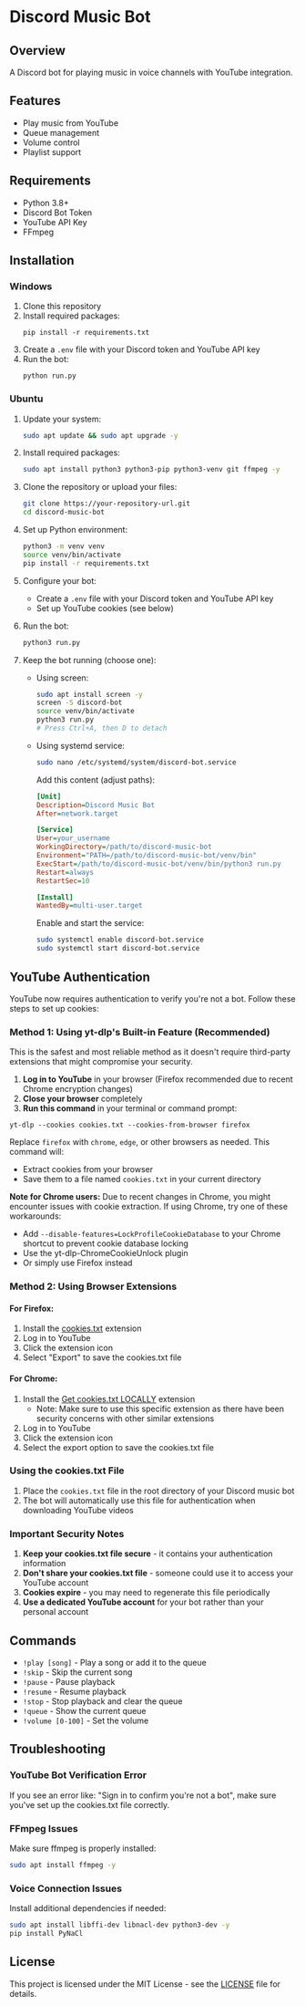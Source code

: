 # Discord Music Bot

## Overview
A Discord bot for playing music in voice channels with YouTube integration.

## Features
- Play music from YouTube
- Queue management
- Volume control
- Playlist support

## Requirements
- Python 3.8+
- Discord Bot Token
- YouTube API Key
- FFmpeg

## Installation

### Windows
1. Clone this repository
2. Install required packages:
   ```
   pip install -r requirements.txt
   ```
3. Create a `.env` file with your Discord token and YouTube API key
4. Run the bot:
   ```
   python run.py
   ```

### Ubuntu
1. Update your system:
   ```bash
   sudo apt update && sudo apt upgrade -y
   ```

2. Install required packages:
   ```bash
   sudo apt install python3 python3-pip python3-venv git ffmpeg -y
   ```

3. Clone the repository or upload your files:
   ```bash
   git clone https://your-repository-url.git
   cd discord-music-bot
   ```

4. Set up Python environment:
   ```bash
   python3 -m venv venv
   source venv/bin/activate
   pip install -r requirements.txt
   ```

5. Configure your bot:
   - Create a `.env` file with your Discord token and YouTube API key
   - Set up YouTube cookies (see below)

6. Run the bot:
   ```bash
   python3 run.py
   ```

7. Keep the bot running (choose one):
   - Using screen:
     ```bash
     sudo apt install screen -y
     screen -S discord-bot
     source venv/bin/activate
     python3 run.py
     # Press Ctrl+A, then D to detach
     ```
   - Using systemd service:
     ```bash
     sudo nano /etc/systemd/system/discord-bot.service
     ```
     Add this content (adjust paths):
     ```ini
     [Unit]
     Description=Discord Music Bot
     After=network.target

     [Service]
     User=your_username
     WorkingDirectory=/path/to/discord-music-bot
     Environment="PATH=/path/to/discord-music-bot/venv/bin"
     ExecStart=/path/to/discord-music-bot/venv/bin/python3 run.py
     Restart=always
     RestartSec=10

     [Install]
     WantedBy=multi-user.target
     ```
     Enable and start the service:
     ```bash
     sudo systemctl enable discord-bot.service
     sudo systemctl start discord-bot.service
     ```

## YouTube Authentication

YouTube now requires authentication to verify you're not a bot. Follow these steps to set up cookies:

### Method 1: Using yt-dlp's Built-in Feature (Recommended)

This is the safest and most reliable method as it doesn't require third-party extensions that might compromise your security.

1. **Log in to YouTube** in your browser (Firefox recommended due to recent Chrome encryption changes)
2. **Close your browser** completely
3. **Run this command** in your terminal or command prompt:

```
yt-dlp --cookies cookies.txt --cookies-from-browser firefox
```

Replace `firefox` with `chrome`, `edge`, or other browsers as needed. This command will:
- Extract cookies from your browser
- Save them to a file named `cookies.txt` in your current directory

**Note for Chrome users:** Due to recent changes in Chrome, you might encounter issues with cookie extraction. If using Chrome, try one of these workarounds:

- Add `--disable-features=LockProfileCookieDatabase` to your Chrome shortcut to prevent cookie database locking
- Use the yt-dlp-ChromeCookieUnlock plugin
- Or simply use Firefox instead

### Method 2: Using Browser Extensions

#### For Firefox:
1. Install the [cookies.txt](https://addons.mozilla.org/en-US/firefox/addon/cookies-txt/) extension
2. Log in to YouTube
3. Click the extension icon
4. Select "Export" to save the cookies.txt file

#### For Chrome:
1. Install the [Get cookies.txt LOCALLY](https://chromewebstore.google.com/detail/get-cookiestxt-locally/cclelndahbckbenkjhflpdbgdldlbecc) extension
   - Note: Make sure to use this specific extension as there have been security concerns with other similar extensions
2. Log in to YouTube
3. Click the extension icon
4. Select the export option to save the cookies.txt file

### Using the cookies.txt File

1. Place the `cookies.txt` file in the root directory of your Discord music bot
2. The bot will automatically use this file for authentication when downloading YouTube videos

### Important Security Notes

1. **Keep your cookies.txt file secure** - it contains your authentication information
2. **Don't share your cookies.txt file** - someone could use it to access your YouTube account
3. **Cookies expire** - you may need to regenerate this file periodically
4. **Use a dedicated YouTube account** for your bot rather than your personal account

## Commands
- `!play [song]` - Play a song or add it to the queue
- `!skip` - Skip the current song
- `!pause` - Pause playback
- `!resume` - Resume playback
- `!stop` - Stop playback and clear the queue
- `!queue` - Show the current queue
- `!volume [0-100]` - Set the volume

## Troubleshooting

### YouTube Bot Verification Error
If you see an error like: "Sign in to confirm you're not a bot", make sure you've set up the cookies.txt file correctly.

### FFmpeg Issues
Make sure ffmpeg is properly installed:
```bash
sudo apt install ffmpeg -y
```

### Voice Connection Issues
Install additional dependencies if needed:
```bash
sudo apt install libffi-dev libnacl-dev python3-dev -y
pip install PyNaCl
```

## License
This project is licensed under the MIT License - see the [LICENSE](LICENSE) file for details.
